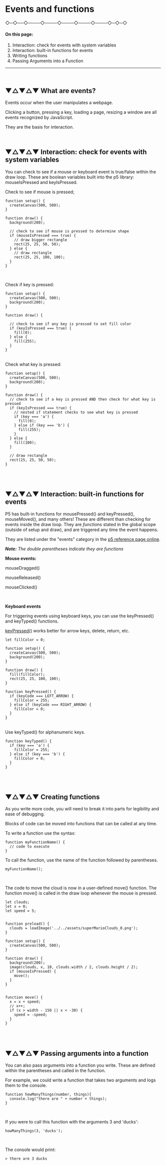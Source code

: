 
# Events and functions



 ◇─◇──◇────◇────◇────◇────◇────◇─◇─◇
<br />

#### On this page:


1. Interaction: check for events with system variables
2. Interaction: built-in functions for events
3. Writing functions
4. Passing Arguments into a Function

---
<br>

## ▼△▼△▼ What are events?

Events occur when the user manipulates a webpage.

Clicking a button, pressing a key, loading a page, resizing a window are all events recognized by JavaScript.

They are the basis for interaction.

<br>




## ▼△▼△▼ Interaction: check for events with system variables

You can check to see if a mouse or keyboard event is true/false within the draw loop. These are boolean variables built into the p5 library: mouseIsPressed and keyIsPressed.

Check to see if mouse is pressed;

    function setup() {
      createCanvas(500, 500);
    }

    function draw() {
      background(200);

      // check to see if mouse is pressed to determine shape
      if (mouseIsPressed === true) {
        // draw bigger rectangle
        rect(25, 25, 50, 50);
      } else {
        // draw rectangle
        rect(25, 25, 100, 100);
      }
    }

<br>

Check if key is pressed:

    function setup() {
      createCanvas(500, 500);
      background(200);
    }

    function draw() {

      // check to see if any key is pressed to set fill color
      if (keyIsPressed === true) {
        fill(0);
      } else {
        fill(255);
      }
    }

<br>
Check what key is pressed:

    function setup() {
      createCanvas(500, 500);
      background(200);
    }

    function draw() {
      // check to see if a key is pressed AND then check for what key is pressed
      if (keyIsPressed === true) {
        // nested if statement checks to see what key is pressed
        if (key === 'a') {
          fill(0);
        } else if (key === 'b') {
          fill(255);
        }
      } else {
        fill(100);
      }

      // draw rectangle
      rect(25, 25, 50, 50);
    }

<br>
<br>

## ▼△▼△▼ Interaction: built-in functions for events

P5 has built-in functions for mousePressed() and keyPressed(), mouseMoved(), and many others! These are different than checking for events inside the draw loop. They are *functions* stated in the global scope (outside of setup and draw), and are triggered any time the event happens.

They are listed under the "events" category in the [p5 reference page online](https://p5js.org/reference/#group-Events).

***Note:*** *The double parentheses indicate they are functions*
<br>

**Mouse events:**

mouseDragged()

mouseReleased()

mouseClicked()


<br>

**Keyboard events**

For triggering events using keyboard keys, you can use the keyPressed() and keyTyped() functions.

[keyPressed()](https://p5js.org/reference/#/p5/keyPressed) works better for arrow keys, delete, return, etc.

    let fillColor = 0;

    function setup() {
      createCanvas(500, 500);
      background(200);
    }

    function draw() {
      fill(fillColor);
      rect(25, 25, 100, 100);
    }

    function keyPressed() {
      if (keyCode === LEFT_ARROW) {
        fillColor = 255;
      } else if (keyCode === RIGHT_ARROW) {
        fillColor = 0;
      }
    }

<br>
Use keyTyped() for alphanumeric keys.

    function keyTyped() {
      if (key === 'a') {
        fillColor = 255;
      } else if (key === 'b') {
        fillColor = 0;
      }
    }
<br>
<br>


## ▼△▼△▼ Creating functions

As you write more code, you will need to break it into parts for legibility and ease of debugging.

Blocks of code can be moved into functions that can be called at any time.

To write a function use the syntax:

    function myFunctionName() {
      // code to execute
    }

To call the function, use the name of the function followed by parentheses.

    myFunctionName();
<br>

The code to move the cloud is now in a user-defined move() function. The function move() is called in the draw loop whenever the mouse is pressed.


    let clouds;
    let x = 0;
    let speed = 5;


    function preload() {
      clouds = loadImage('../../assets/superMarioClouds_0.png');
    }

    function setup() {
      createCanvas(500, 500);
    }

    function draw() {
      background(200);
      image(clouds, x, 10, clouds.width / 2, clouds.height / 2);
      if (mouseIsPressed) {
        move();
      }
    }


    function move() {
      x = x + speed;
      // x++;
      if (x > width - 150 || x < -30) {
        speed = -speed;
      }
    }

<br>
<br>

## ▼△▼△▼ Passing arguments into a function

You can also pass arguments into a function you write. These are defined within the parentheses and called in the function.

For example, we could write a function that takes two arguments and logs them to the console.

    function howManyThings(number, things){
      console.log("there are " + number + things);
    }

<br>

If you were to call this function with the arguments 3 and 'ducks':

    howManyThings(3, 'ducks');

<br>

The console would print:

    > there are 3 ducks

